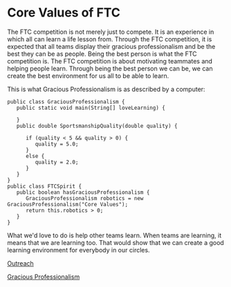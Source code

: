 # Core Values of FTC

The FTC competition is not merely just to compete. It is an experience in which all can learn a life lesson from. Through the 
FTC competition, it is expected that all teams display their gracious professionalism and be the best they can be as people. 
Being the best person is what the FTC competition is. The FTC competition is about motivating teammates and helping people learn. 
Through being the best person we can be, we can create the best environment for us all to be able to learn.

This is what Gracious Professionalism is as described by a computer:

~~~~
public class GraciousProfessionalism {
   public static void main(String[] loveLearning) {
      
   }
   public double SportsmanshipQuality(double quality) {
      
      if (quality < 5 && quality > 0) {
         quality = 5.0;
      }
      else {
         quality = 2.0;
      }
   }
}
public class FTCSpirit {
   public boolean hasGraciousProfessionalism {
      GraciousProfessionalism robotics = new GraciousProfessionalism("Core Values");
      return this.robotics > 0;
   }
}
~~~~

What we'd love to do is help other teams learn. When teams are learning, it means that we are learning too. That would show that we can create a good learning environment for everybody in our circles. 

[Outreach](http://ftccats.github.io/Outreach)

[Gracious Professionalism](http://ftccats.github.io/Graciousprofessionalism)
